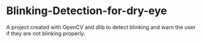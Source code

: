 # Blinking-Detection-for-dry-eye
A project created with OpenCV and dlib to detect blinking and warn the user if they are not blinking properly.
